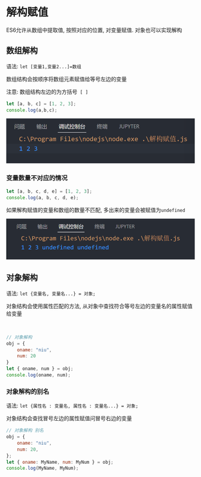 # 解构赋值

ES6允许从数组中提取值, 按照对应的位置, 对变量赋值. 对象也可以实现解构

## 数组解构

语法: `let [变量1,变量2...]=数组`

数组结构会按顺序将数组元素赋值给等号左边的变量

注意: 数组结构左边的为方括号`​ [ ]`

```js
let [a, b, c] = [1, 2, 3];
console.log(a,b,c);
```

![Snipaste_2022-08-02_10-40-12](assets/Snipaste_2022-08-02_10-40-12-20220802104013-e7f05o6.png)​

### 变量数量不对应的情况

```js
let [a, b, c, d, e] = [1, 2, 3];
console.log(a, b, c, d, e);
```

如果解构赋值的变量和数组的数量不匹配, 多出来的变量会被赋值为`undefined`

![Snipaste_2022-08-02_10-52-53](assets/Snipaste_2022-08-02_10-52-53-20220802105254-cf4il8v.png)​

## 对象解构

语法: `let {变量名, 变量名...} = 对象;`

对象结构会使用属性匹配的方法, 从对象中查找符合等号左边的变量名的属性赋值给变量

‍

```js
// 对象解构
obj = {
    oname: "niu",
    num: 20
}
let { oname, num } = obj;
console.log(oname, num);
```

### 对象解构的别名

语法: `let {属性名 : 变量名, 属性名 : 变量名...} = 对象;`

对象结构会查找冒号左边的属性赋值问冒号右边的变量

```js
// 对象解构 别名
obj = {
    oname: "niu",
    num: 20,
};
let { oname: MyName, num: MyNum } = obj;
console.log(MyName, MyNum);
```

‍
